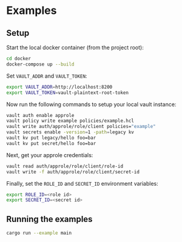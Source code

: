 # Examples

## Setup

Start the local docker container (from the project root):

```sh
cd docker
docker-compose up --build
```

Set `VAULT_ADDR` and `VAULT_TOKEN`:

```sh
export VAULT_ADDR=http://localhost:8200
export VAULT_TOKEN=vault-plaintext-root-token
```

Now run the following commands to setup your local vault instance:

```sh
vault auth enable approle
vault policy write example policies/example.hcl
vault write auth/approle/role/client policies="example"
vault secrets enable -version=1 -path=legacy kv
vault kv put legacy/hello foo=bar
vault kv put secret/hello foo=bar
```

Next, get your approle credentials:

```sh
vault read auth/approle/role/client/role-id
vault write -f auth/approle/role/client/secret-id
```

Finally, set the `ROLE_ID` and `SECRET_ID` environment variables:

```sh
export ROLE_ID=<role id>
export SECRET_ID=<secret id>
```

## Running the examples

```sh
cargo run --example main
```
